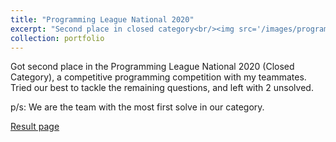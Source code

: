 ```yaml
---
title: "Programming League National 2020"
excerpt: "Second place in closed category<br/><img src='/images/programming-league-2020.png'>"
collection: portfolio
---
```


Got second place in the Programming League National 2020 (Closed Category), a competitive programming competition with my teammates. Tried our best to tackle the remaining questions, and left with 2 unsolved.

p/s: We are the team with the most first solve in our category.

[Result page](https://programming-league.com/scoreboard-closed)
